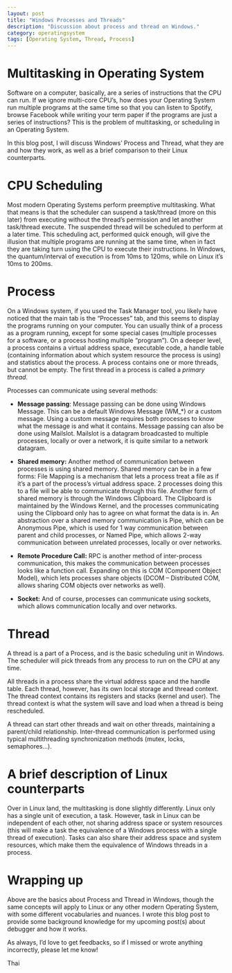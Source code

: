 ```yaml
---
layout: post
title: "Windows Processes and Threads"
description: "Discussion about process and thread on Windows."
category: operatingsystem
tags: [Operating System, Thread, Process]
---
```


Multitasking in Operating System
================================

Software on a computer, basically, are a series of instructions that the CPU can
run. If we ignore multi-core CPU’s, how does your Operating System run multiple
programs at the same time so that you can listen to Spotify, browse Facebook
while writing your term paper if the programs are just a series of instructions?
This is the problem of multitasking, or scheduling in an Operating System.

In this blog post, I will discuss Windows’ Process and Thread, what they are and
how they work, as well as a brief comparison to their Linux counterparts.

CPU Scheduling
==============

Most modern Operating Systems perform preemptive multitasking. What that means
is that the scheduler can suspend a task/thread (more on this later) from
executing without the thread’s permission and let another task/thread execute.
The suspended thread will be scheduled to perform at a later time. This
scheduling act, performed quick enough, will give the illusion that multiple
programs are running at the same time, when in fact they are taking turn using
the CPU to execute their instructions. In Windows, the quantum/interval of
execution is from 10ms to 120ms, while on Linux it’s 10ms to 200ms.

Process
=======

On a Windows system, if you used the Task Manager tool, you likely have noticed
that the main tab is the “Processes” tab, and this seems to display the programs
running on your computer. You can usually think of a process as a program
running, except for some special cases (multiple processes for a software, or a
process hosting multiple “program”). On a deeper level, a process contains a
virtual address space, executable code, a handle table (containing information
about which system resource the process is using) and statistics about the
process. A process contains one or more threads, but cannot be empty. The first
thread in a process is called a *primary thread.*

Processes can communicate using several methods:

-   **Message passing**: Message passing can be done using Windows Message. This
    can be a default Windows Message (WM\_\*) or a custom message. Using a
    custom message requires both processes to know what the message is and what
    it contains. Message passing can also be done using Mailslot. Mailslot is a
    datagram broadcasted to multiple processes, locally or over a network, it is
    quite similar to a network datagram.

-   **Shared memory:** Another method of communication between processes is
    using shared memory. Shared memory can be in a few forms: File Mapping is a
    mechanism that lets a process treat a file as if it’s a part of the
    process’s virtual address space. 2 processes doing this to a file will be
    able to communicate through this file. Another form of shared memory is
    through the Windows Clipboard. The Clipboard is maintained by the Windows
    Kernel, and the processes communicating using the Clipboard only has to
    agree on what format the data is in. An abstraction over a shared memory
    communication is Pipe, which can be Anonymous Pipe, which is used for 1 way
    communication between parent and child processes, or Named Pipe, which
    allows 2-way communication between unrelated processes, locally or over
    networks.

-   **Remote Procedure Call:** RPC is another method of inter-process
    communication, this makes the communication between processes looks like a
    function call. Expanding on this is COM (Component Object Model), which lets
    processes share objects (DCOM – Distributed COM, allows sharing COM objects
    over networks as well).

-   **Socket:** And of course, processes can communicate using sockets, which
    allows communication locally and over networks.

Thread
======

A thread is a part of a Process, and is the basic scheduling unit in Windows.
The scheduler will pick threads from any process to run on the CPU at any time.

All threads in a process share the virtual address space and the handle table.
Each thread, however, has its own local storage and thread context. The thread
context contains its registers and stacks (kernel and user). The thread context
is what the system will save and load when a thread is being rescheduled.

A thread can start other threads and wait on other threads, maintaining a
parent/child relationship. Inter-thread communication is performed using typical
multithreading synchronization methods (mutex, locks, semaphores…).

A brief description of Linux counterparts
=========================================

Over in Linux land, the multitasking is done slightly differently. Linux only
has a single unit of execution, a task. However, task in Linux can be
independent of each other, not sharing address space or system resources (this
will make a task the equivalence of a Windows process with a single thread of
execution). Tasks can also share their address space and system resources, which
make them the equivalence of Windows threads in a process.

Wrapping up
===========

Above are the basics about Process and Thread in Windows, though the same
concepts will apply to Linux or any other modern Operating System, with some
different vocabularies and nuances. I wrote this blog post to provide some
background knowledge for my upcoming post(s) about debugger and how it works.

As always, I’d love to get feedbacks, so if I missed or wrote anything
incorrectly, please let me know!

Thai
